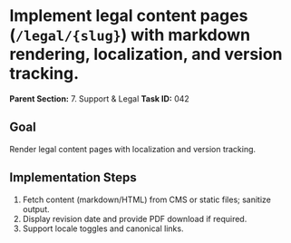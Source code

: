 # Implement legal content pages (`/legal/{slug}`) with markdown rendering, localization, and version tracking.

**Parent Section:** 7. Support & Legal
**Task ID:** 042

## Goal
Render legal content pages with localization and version tracking.

## Implementation Steps
1. Fetch content (markdown/HTML) from CMS or static files; sanitize output.
2. Display revision date and provide PDF download if required.
3. Support locale toggles and canonical links.
